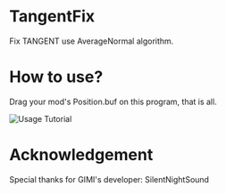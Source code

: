 # TangentFix
Fix TANGENT use AverageNormal algorithm.

# How to use?
Drag your mod's Position.buf on this program, that is all.

![Usage Tutorial](https://github.com/StarBobis/TangentFix/assets/151726114/42c4968a-d67a-4309-aee6-39f34eae3445)


# Acknowledgement

Special thanks for GIMI's developer: SilentNightSound
